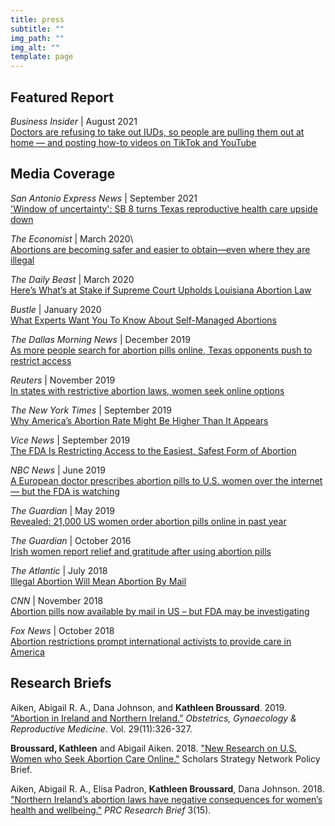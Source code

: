 ```yaml
---
title: press
subtitle: ""
img_path: ""
img_alt: ""
template: page
---
```

## Featured Report

*Business Insider* | August 2021  
[Doctors are refusing to take out IUDs, so people are pulling them out at home — and posting how-to videos on TikTok and YouTube](https://www.insider.com/people-pulling-out-their-iud-to-avoid-costs-doctor-refusal-2021-8)

## Media Coverage

*San Antonio Express News* | September 2021\
['Window of uncertainty': SB 8 turns Texas reproductive health care upside down](https://www.expressnews.com/news/local/article/Window-of-uncertainty-SB-8-turns-Texas-16486217.php)

*The Economist* | March 2020\  
[Abortions are becoming safer and easier to obtain—even where they are illegal](https://www.economist.com/international/2020/03/05/abortions-are-becoming-safer-and-easier-to-obtain-even-where-they-are-illegal)

*The Daily Beast* | March 2020\
[Here’s What’s at Stake if Supreme Court Upholds Louisiana Abortion Law](https://www.thedailybeast.com/heres-whats-at-stake-if-supreme-court-upholds-louisiana-abortion-law?ref=scroll)

*Bustle* | January 2020\
[What Experts Want You To Know About Self-Managed Abortions](https://www.bustle.com/p/self-managed-abortions-can-be-some-patients-best-option-21765105)

*The Dallas Morning News* | December 2019\
[As more people search for abortion pills online, Texas opponents push to restrict access](https://www.dallasnews.com/news/politics/2019/12/02/as-more-people-search-for-abortion-pills-online-texas-opponents-push-to-restrict-access/)

*Reuters* | November 2019\
[In states with restrictive abortion laws, women seek online options](https://www.reuters.com/article/us-health-abortion-telemedicine/in-states-with-restrictive-abortion-laws-women-seek-online-options-idUSKBN1XP25E)

*The New York Times* | September 2019\
[Why America’s Abortion Rate Might Be Higher Than It Appears](https://www.nytimes.com/2019/09/20/upshot/abortion-pills-rising-use.html)

*Vice News* | September 2019\
[The FDA Is Restricting Access to the Easiest, Safest Form of Abortion](https://www.vice.com/en/article/vb5vzd/fda-abortion-pill-regulations-controversy)

*NBC News* | June 2019\
[A European doctor prescribes abortion pills to U.S. women over the internet — but the FDA is watching](https://www.nbcnews.com/news/us-news/european-doctor-prescribes-abortion-pills-u-s-women-over-internet-n1012676)

*The Guardian* | May 2019\
[Revealed: 21,000 US women order abortion pills online in past year](https://www.theguardian.com/world/2019/may/22/revealed-21000-us-women-order-abortion-pills-in-six-months)

*The Guardian* | October 2016\
 [Irish women report relief and gratitude after using abortion pills](https://www.theguardian.com/world/2016/oct/17/home-abortion-kits-women-ireland-study)

*The Atlantic* | July 2018\
[Illegal Abortion Will Mean Abortion By Mail](https://www.theatlantic.com/health/archive/2018/07/after-abortion-is-illegal/565430/)

*CNN* | November 2018\
[Abortion pills now available by mail in US – but FDA may be investigating](https://www.cnn.com/2018/10/23/health/abortion-pills-by-mail-us-fda/index.html)

*Fox News* | October 2018\
[Abortion restrictions prompt international activists to provide care in America](https://www.foxnews.com/health/abortion-restrictions-prompt-international-activists-to-provide-care-in-america)

## Research Briefs

Aiken, Abigail R. A., Dana Johnson, and **Kathleen Broussard**. 2019. [“Abortion in Ireland and Northern Ireland.”](https://doi.org/10.1016/j.ogrm.2019.08.002) *Obstetrics, Gynaecology & Reproductive Medicine*. Vol. 29(11):326-327.

**Broussard, Kathleen** and Abigail Aiken. 2018. ["New Research on U.S. Women who Seek Abortion Care Online."](https://scholars.org/brief/new-research-us-women-who-seek-abortion-care-online) Scholars Strategy Network Policy Brief.

Aiken, Abigail R. A., Elisa Padron, **Kathleen Broussard**, Dana Johnson. 2018. ["Northern Ireland’s abortion laws have negative consequences for women’s health and wellbeing."](https://repositories.lib.utexas.edu/bitstream/handle/2152/68941/prc-brief-3-15-aiken-abortion-northern-ireland.pdf?sequence=5&isAllowed=y) *PRC Research Brief* 3(15).